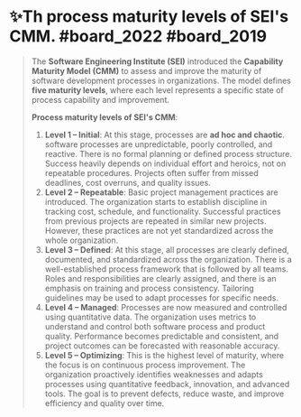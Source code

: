 # ✨Th **process maturity levels** of SEI's CMM. #board_2022 #board_2019  
> The **Software Engineering Institute (SEI)** introduced the **Capability Maturity Model (CMM)** to assess and improve the maturity of software development processes in organizations. The model defines **five maturity levels**, where each level represents a specific state of process capability and improvement.
> 
> **Process maturity levels of SEI's CMM**:
> 1. **Level 1 – Initial**: At this stage, processes are **ad hoc and chaotic**. software processes are unpredictable, poorly controlled, and reactive. There is no formal planning or defined process structure. Success heavily depends on individual effort and heroics, not on repeatable procedures. Projects often suffer from missed deadlines, cost overruns, and quality issues.
> 2. **Level 2 – Repeatable**: Basic project management practices are introduced. The organization starts to establish discipline in tracking cost, schedule, and functionality. Successful practices from previous projects are repeated in similar new projects. However, these practices are not yet standardized across the whole organization.
> 3. **Level 3 – Defined**: At this stage, all processes are clearly defined, documented, and standardized across the organization. There is a well-established process framework that is followed by all teams. Roles and responsibilities are clearly assigned, and there is an emphasis on training and process consistency. Tailoring guidelines may be used to adapt processes for specific needs.
> 4. **Level 4 – Managed**: Processes are now measured and controlled using quantitative data. The organization uses metrics to understand and control both software process and product quality. Performance becomes predictable and consistent, and project outcomes can be forecasted with reasonable accuracy.
> 5. **Level 5 – Optimizing**: This is the highest level of maturity, where the focus is on continuous process improvement. The organization proactively identifies weaknesses and adapts processes using quantitative feedback, innovation, and advanced tools. The goal is to prevent defects, reduce waste, and improve efficiency and quality over time.